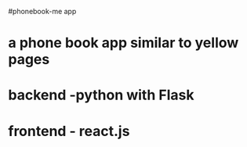 #phonebook-me app

# a phone book app similar to yellow pages

# backend -python with Flask

# frontend - react.js
